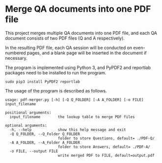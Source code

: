 # Merge QA documents into one PDF file

This project merges multiple QA documents into one PDF file, and each QA document consists of two PDF files (Q and A respectively).

In the resulting PDF file, each QA session will be conducted on even-numbered pages, and a blank page will be inserted in the document if necessary.

The program is implemented using Python 3, and PyPDF2 and reportlab packages need to be installed to run the program.

```
sudo pip3 install PyPDF2 reportlab
```


The usage of the program is described as follows.

```
usage: pdf-merger.py [-h] [-Q Q_FOLDER] [-A A_FOLDER] [-o FILE] input_filename

positional arguments:
  input_filename        the lookup table to merge PDF files

optional arguments:
  -h, --help            show this help message and exit
  -Q Q_FOLDER, --Q_Folder Q_FOLDER
                        folder to store Questions, default= ./PDF-Q/
  -A A_FOLDER, --A_Folder A_FOLDER
                        folder to store Answers, default= ./PDF-A/
  -o FILE, --output FILE
                        write merged PDF to FILE, default=output.pdf
```
